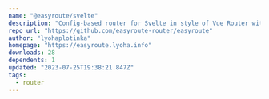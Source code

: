 ```yaml
---
name: "@easyroute/svelte"
description: "Config-based router for Svelte in style of Vue Router with SSR support"
repo_url: "https://github.com/easyroute-router/easyroute"
author: "lyohaplotinka"
homepage: "https://easyroute.lyoha.info"
downloads: 28
dependents: 1
updated: "2023-07-25T19:38:21.847Z"
tags: 
  - router
---
```

